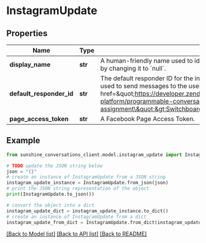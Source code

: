 # InstagramUpdate


## Properties

Name | Type | Description | Notes
------------ | ------------- | ------------- | -------------
**display_name** | **str** | A human-friendly name used to identify the integration. &#x60;displayName&#x60; can be unset by changing it to &#x60;null&#x60;. | [optional] 
**default_responder_id** | **str** | The default responder ID for the integration. This is the ID of the responder that will be used to send messages to the user. For more information, refer to the &lt;a href&#x3D;\&quot;https://developer.zendesk.com/documentation/conversations/messaging-platform/programmable-conversations/switchboard/#default-integration-assignment\&quot;&gt;Switchboard guide&lt;/a&gt;.  | [optional] 
**page_access_token** | **str** | A Facebook Page Access Token. | [optional] 

## Example

```python
from sunshine_conversations_client.model.instagram_update import InstagramUpdate

# TODO update the JSON string below
json = "{}"
# create an instance of InstagramUpdate from a JSON string
instagram_update_instance = InstagramUpdate.from_json(json)
# print the JSON string representation of the object
print(InstagramUpdate.to_json())

# convert the object into a dict
instagram_update_dict = instagram_update_instance.to_dict()
# create an instance of InstagramUpdate from a dict
instagram_update_from_dict = InstagramUpdate.from_dict(instagram_update_dict)
```
[[Back to Model list]](../README.md#documentation-for-models) [[Back to API list]](../README.md#documentation-for-api-endpoints) [[Back to README]](../README.md)


